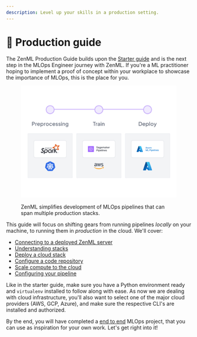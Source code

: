 ```yaml
---
description: Level up your skills in a production setting.
---
```


# 🐣 Production guide

The ZenML Production Guide builds upon the [Starter guide](../starter-guide/) and is the next step in the MLOps Engineer journey with ZenML. If you're a ML practitioner hoping to implement a proof of concept within your workplace to showcase the importance of MLOps, this is the place for you.

<figure><img src="../../.gitbook/assets/stack_showcase.png" alt=""><figcaption><p>ZenML simplifies development of MLOps pipelines that can span multiple production stacks.</p></figcaption></figure>

This guide will focus on shifting gears from running pipelines *locally* on your machine, to running them in *production* in the cloud. We'll cover:

- [Connecting to a deployed ZenML server](connect-deployed-zenml.md)
- [Understanding stacks](understand-stacks.md)
- [Deploy a cloud stack](cloud-stack.md)
- [Configure a code repository](configure-code-repository.md)
- [Scale compute to the cloud](scale-to-cloud.md)
- [Configuring your pipeline](configure-pipeline.md)

Like in the starter guide, make sure you have a Python environment ready and `virtualenv` installed to follow along with ease. As now we are dealing with cloud infrastructure, you'll also want to select one of the major cloud providers (AWS, GCP, Azure), and make sure the respective CLI's are installed and authorized.

By the end, you will have completed a [end to end](end-to-end.md) MLOps project, that you can use as inspiration for your own work. Let's get right into it!